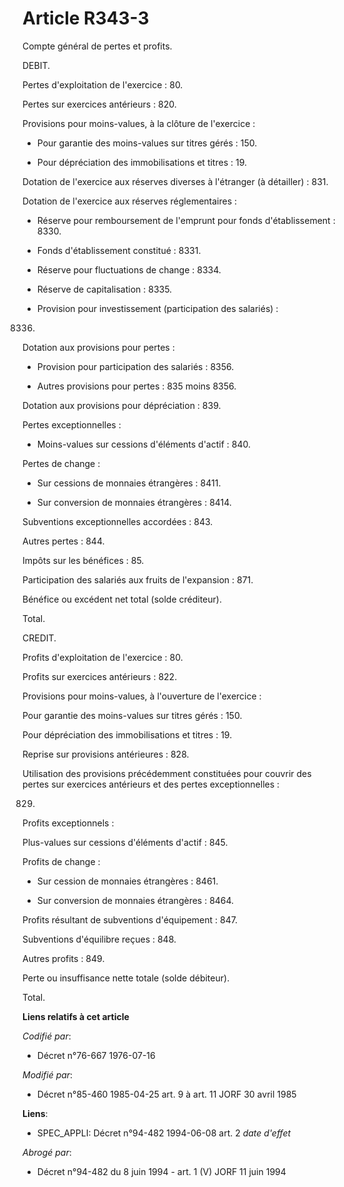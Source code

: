 # Article R343-3

Compte général de pertes et profits.

DEBIT.

Pertes d'exploitation de l'exercice : 80.

Pertes sur exercices antérieurs : 820.

Provisions pour moins-values, à la clôture de l'exercice :

- Pour garantie des moins-values sur titres gérés : 150.

- Pour dépréciation des immobilisations et titres : 19.

Dotation de l'exercice aux réserves diverses à l'étranger (à détailler) : 831.

Dotation de l'exercice aux réserves réglementaires :

- Réserve pour remboursement de l'emprunt pour fonds d'établissement : 8330.

- Fonds d'établissement constitué : 8331.

- Réserve pour fluctuations de change : 8334.

- Réserve de capitalisation : 8335.

- Provision pour investissement (participation des salariés) :

8336.

Dotation aux provisions pour pertes :

- Provision pour participation des salariés : 8356.

- Autres provisions pour pertes : 835 moins 8356.

Dotation aux provisions pour dépréciation : 839.

Pertes exceptionnelles :

- Moins-values sur cessions d'éléments d'actif : 840.

Pertes de change :

- Sur cessions de monnaies étrangères : 8411.

- Sur conversion de monnaies étrangères : 8414.

Subventions exceptionnelles accordées : 843.

Autres pertes : 844.

Impôts sur les bénéfices : 85.

Participation des salariés aux fruits de l'expansion : 871.

Bénéfice ou excédent net total (solde créditeur).

Total.

CREDIT.

Profits d'exploitation de l'exercice : 80.

Profits sur exercices antérieurs : 822.

Provisions pour moins-values, à l'ouverture de l'exercice :

Pour garantie des moins-values sur titres gérés : 150.

Pour dépréciation des immobilisations et titres : 19.

Reprise sur provisions antérieures : 828.

Utilisation des provisions précédemment constituées pour couvrir des pertes sur exercices antérieurs et des pertes
exceptionnelles :

829.

Profits exceptionnels :

Plus-values sur cessions d'éléments d'actif : 845.

Profits de change :

- Sur cession de monnaies étrangères : 8461.

- Sur conversion de monnaies étrangères : 8464.

Profits résultant de subventions d'équipement : 847.

Subventions d'équilibre reçues : 848.

Autres profits : 849.

Perte ou insuffisance nette totale (solde débiteur).

Total.

**Liens relatifs à cet article**

_Codifié par_:

  - Décret n°76-667 1976-07-16

_Modifié par_:

  - Décret n°85-460 1985-04-25 art. 9 à art. 11 JORF 30 avril 1985

**Liens**:

  - SPEC_APPLI: Décret n°94-482 1994-06-08 art. 2 *date d'effet*

_Abrogé par_:

  - Décret n°94-482 du 8 juin 1994 - art. 1 (V) JORF 11 juin 1994
